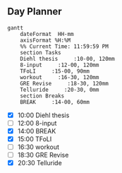 ## Day Planner
```mermaid
gantt
    dateFormat  HH-mm
    axisFormat %H:%M
    %% Current Time: 11:59:59 PM
    section Tasks
    Diehl thesis     :10-00, 120mm
    8-input     :12-00, 120mm
    TFoLI     :15-00, 90mm
    workout     :16-30, 120mm
    GRE Revise     :18-30, 120mm
    Telluride     :20-30, 0mm
    section Breaks
    BREAK     :14-00, 60mm
```

- [x] 10:00 Diehl thesis
- [ ] 12:00 8-input
- [x] 14:00 BREAK
- [x] 15:00 TFoLI
- [ ] 16:30 workout
- [ ] 18:30 GRE Revise
- [x] 20:30 Telluride